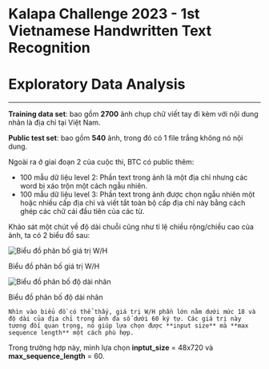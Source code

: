 # Kalapa Challenge 2023 - 1st Vietnamese Handwritten Text Recognition

# Exploratory Data Analysis

---

**Training data set**: bao gồm **2700** ảnh chụp chữ viết tay đi kèm với nội dung nhãn là địa chỉ tại Việt Nam.

**Public test set**: bao gồm **540** ảnh, trong đó có 1 file trắng không nó nội dung.

Ngoài ra ở giai đoạn 2 của cuộc thi, BTC có public thêm:

- 100 mẫu dữ liệu level 2: Phần text trong ảnh là một địa chỉ nhưng các word bị xáo trộn một cách ngẫu nhiên.
- 100 mẫu dữ liệu level 3: Phần text trong ảnh được chọn ngẫu nhiên một hoặc nhiều cấp địa chỉ và viết tắt toàn bộ cấp địa chỉ này bằng cách ghép các chữ cái đầu tiên của các từ.

Khảo sát một chút về độ dài chuỗi cũng như tỉ lệ chiều rộng/chiều cao của ảnh, ta có 2 biểu đồ sau:

![Biểu đồ phân bố giá trị W/H](https://prod-files-secure.s3.us-west-2.amazonaws.com/25859e4e-08df-4782-9415-d2dde14e7644/4ee32161-a68b-44ce-9b9f-502df6d2467a/image_shape.jpg)

Biểu đồ phân bố giá trị W/H

![Biểu đồ phân bố độ dài nhãn](https://prod-files-secure.s3.us-west-2.amazonaws.com/25859e4e-08df-4782-9415-d2dde14e7644/fc6791dc-cb4f-4d00-8328-da2e207f6fa8/label_len.jpg)

Biểu đồ phân bố độ dài nhãn

    Nhìn vào biểu đồ có thể thấy, giá trị W/H phần lớn nằm dưới mức 18 và độ dài của địa chỉ trong ảnh đa số dưới 60 ký tự. Các giá trị này tương đối quan trọng, nó giúp lựa chọn được **input size** mà **max sequence length** một cách phù hợp. 

Trong trường hợp này, mình lựa chọn **inptut_size** = 48x720 và **max_sequence_length** = 60.
